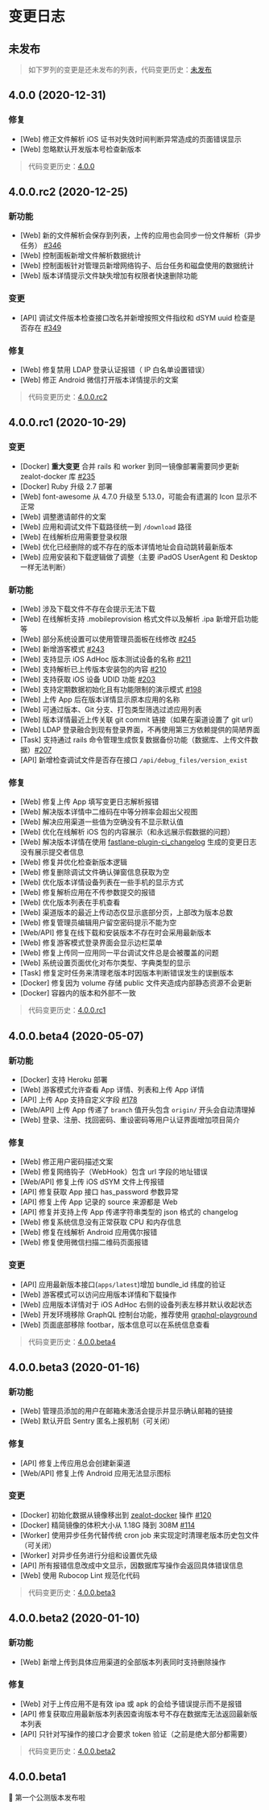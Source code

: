 # 变更日志

## 未发布

> 如下罗列的变更是还未发布的列表，代码变更历史：[未发布]

## 4.0.0 (2020-12-31)

### 修复

- [Web] 修正文件解析 iOS 证书对失效时间判断异常造成的页面错误显示
- [Web] 忽略默认开发版本号检查新版本

> 代码变更历史：[4.0.0]

## 4.0.0.rc2 (2020-12-25)
### 新功能

- [Web] 新的文件解析会保存到列表，上传的应用也会同步一份文件解析（异步任务） [#346](https://github.com/getzealot/zealot/pull/346)
- [Web] 控制面板新增文件解析数据统计
- [Web] 控制面板针对管理员新增网络钩子、后台任务和磁盘使用的数据统计
- [Web] 版本详情提示文件缺失增加有权限者快速删除功能
### 变更

- [API] 调试文件版本检查接口改名并新增按照文件指纹和 dSYM uuid 检查是否存在 [#349](https://github.com/getzealot/zealot/pull/346)

### 修复

- [Web] 修复禁用 LDAP 登录认证报错（ IP 白名单设置错误）
- [Web] 修正 Android 微信打开版本详情提示的文案


> 代码变更历史：[4.0.0.rc2]

## 4.0.0.rc1 (2020-10-29)

### 变更

- [Docker] **重大变更** 合并 rails 和 worker 到同一镜像部署需要同步更新 zealot-docker 库 [#235](https://github.com/getzealot/zealot/pull/235)
- [Docker] Ruby 升级 2.7 部署
- [Web] font-awesome 从 4.7.0 升级至 5.13.0，可能会有遗漏的 Icon 显示不正常
- [Web] 调整邀请邮件的文案
- [Web] 应用和调试文件下载路径统一到 `/download` 路径
- [Web] 在线解析应用需要登录权限
- [Web] 优化已经删除的或不存在的版本详情地址会自动跳转最新版本
- [Web] 应用安装和下载逻辑做了调整（主要 iPadOS UserAgent 和 Desktop 一样无法判断）

### 新功能

- [Web] 涉及下载文件不存在会提示无法下载
- [Web] 在线解析支持 .mobileprovision 格式文件以及解析 .ipa 新增开启功能等
- [Web] 部分系统设置可以使用管理员面板在线修改 [#245](https://github.com/getzealot/zealot/pull/245)
- [Web] 新增游客模式 [#243](https://github.com/getzealot/zealot/pull/243)
- [Web] 支持显示 iOS AdHoc 版本测试设备的名称 [#211](https://github.com/getzealot/zealot/pull/211)
- [Web] 支持解析已上传版本安装包的内容 [#210](https://github.com/getzealot/zealot/pull/210)
- [Web] 支持获取 iOS 设备 UDID 功能 [#203](https://github.com/getzealot/zealot/pull/203)
- [Web] 支持定期数据初始化且有功能限制的演示模式 [#198](https://github.com/getzealot/zealot/pull/198)
- [Web] 上传 App 后在版本详情显示原本应用的名称
- [Web] 可通过版本、Git 分支、打包类型筛选过滤应用列表
- [Web] 版本详情最近上传关联 git commit 链接（如果在渠道设置了 git url）
- [Web] LDAP 登录融合到现有登录界面，不再使用第三方依赖提供的简陋界面
- [Task] 支持通过 rails 命令管理生成恢复数据备份功能（数据库、上传文件数据）[#207](https://github.com/getzealot/zealot/pull/207)
- [API] 新增检查调试文件是否存在接口 `/api/debug_files/version_exist`

### 修复

- [Web] 修复上传 App 填写变更日志解析报错
- [Web] 解决版本详情中二维码在中等分辨率会超出父视图
- [Web] 解决应用渠道一些值为空确没有不显示默认值
- [Web] 优化在线解析 iOS 包的内容展示（和永远展示假数据的问题）
- [Web] 解决版本详情在使用 [fastlane-plugin-ci_changelog](https://github.com/icyleaf/fastlane-plugin-ci_changelog) 生成的变更日志没有展示提交者信息
- [Web] 修复并优化检查新版本逻辑
- [Web] 修复删除调试文件确认弹窗信息获取为空
- [Web] 优化版本详情设备列表在一些手机的显示方式
- [Web] 修复解析应用在不传参数提交的报错
- [Web] 优化版本列表在手机查看
- [Web] 渠道版本的最近上传动态仅显示底部分页，上部改为版本总数
- [Web] 修复管理员编辑用户留空密码提示不能为空
- [Web/API] 修复在线下载和安装版本不存在时会采用最新版本
- [Web] 修复游客模式登录界面会显示边栏菜单
- [Web] 修复上传同一应用同一平台调试文件总是会被覆盖的问题
- [Web] 系统设置页面优化对布尔类型、字典类型的显示
- [Task] 修复定时任务来清理老版本时因版本判断错误发生的误删版本
- [Docker] 修复因为 volume 存储 public 文件夹造成内部静态资源不会更新
- [Docker] 容器内的版本和外部不一致

> 代码变更历史：[4.0.0.rc1]

## 4.0.0.beta4 (2020-05-07)

### 新功能

- [Docker] 支持 Heroku 部署
- [Web] 游客模式允许查看 App 详情、列表和上传 App 详情
- [API] 上传 App 支持自定义字段 [#178](https://github.com/getzealot/zealot/issues/178)
- [Web/API] 上传 App 传递了 `branch` 值开头包含 `origin/` 开头会自动清理掉
- [Web] 登录、注册、找回密码、重设密码等用户认证界面增加项目简介

### 修复

- [Web] 修正用户密码描述文案
- [Web] 修复网络钩子（WebHook）包含 url 字段的地址错误
- [Web/API] 修复上传 iOS dSYM 文件上传报错
- [API] 修复获取 App 接口 has_password 参数异常
- [API] 修复上传 App 记录的 source 来源都是 Web
- [API] 修复并支持上传 App 传递字符串类型的 json 格式的 changelog
- [Web] 修复系统信息没有正常获取 CPU 和内存信息
- [Web] 修复在线解析 Android 应用偶尔报错
- [Web] 修复使用微信扫描二维码页面报错

### 变更

- [API] 应用最新版本接口(`apps/latest`)增加 bundle_id 纬度的验证
- [Web] 游客模式可以访问应用版本详情和下载操作
- [Web] 应用版本详情对于 iOS AdHoc 右侧的设备列表左移并默认收起状态
- [Web] 开发环境移除 GraphQL 控制台功能，推荐使用 [graphql-playground](https://github.com/prisma-labs/graphql-playground)
- [Web] 页面底部移除 footbar，版本信息可以在系统信息查看

> 代码变更历史：[4.0.0.beta4]

## 4.0.0.beta3 (2020-01-16)

### 新功能

- [Web] 管理员添加的用户在邮箱未激活会提示并显示确认邮箱的链接
- [Web] 默认开启 Sentry 匿名上报机制（可关闭）

### 修复

- [API] 修复上传应用总会创建新渠道
- [Web/API] 修复上传 Android 应用无法显示图标

### 变更

- [Docker] 初始化数据从镜像移出到 [zealot-docker](https://github.com/getzealot/zealot-docker) 操作 [#120](https://github.com/getzealot/zealot/pull/120)
- [Docker] 精简镜像的体积大小从 1.18G 降到 308M [#114](https://github.com/getzealot/zealot/issues/114)
- [Worker] 使用异步任务代替传统 cron job 来实现定时清理老版本历史包文件（可关闭）
- [Worker] 对异步任务进行分组和设置优先级
- [API] 所有报错信息改成中文显示，因数据库写操作会返回具体错误信息
- [Web] 使用 Rubocop Lint 规范化代码

> 代码变更历史：[4.0.0.beta3]

## 4.0.0.beta2 (2020-01-10)

### 新功能

- [Web] 新增上传到具体应用渠道的全部版本列表同时支持删除操作

### 修复

- [Web] 对于上传应用不是有效 ipa 或 apk 的会给予错误提示而不是报错
- [API] 修复获取应用最新版本列表因查询版本号不存在数据库无法返回最新版本列表
- [API] 只针对写操作的接口才会要求 token 验证（之前是绝大部分都需要）

> 代码变更历史：[4.0.0.beta2]

## 4.0.0.beta1

🌈 第一个公测版本发布啦

[未发布]: https://github.com/getzealot/zealot/compare/4.0.0...HEAD
[4.0.0]: https://github.com/getzealot/zealot/compare/4.0.0.rc2...4.0.0
[4.0.0.rc2]: https://github.com/getzealot/zealot/compare/4.0.0.rc1...4.0.0.rc2
[4.0.0.rc1]: https://github.com/getzealot/zealot/compare/4.0.0.beta4...4.0.0.rc1
[4.0.0.beta4]: https://github.com/getzealot/zealot/compare/4.0.0.beta3...4.0.0.beta4
[4.0.0.beta3]: https://github.com/getzealot/zealot/compare/4.0.0.beta2...4.0.0.beta3
[4.0.0.beta2]: https://github.com/getzealot/zealot/compare/4.0.0.beta1...4.0.0.beta2
